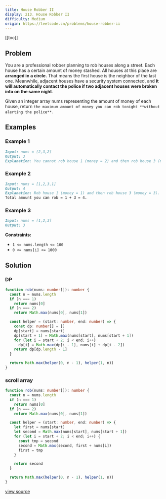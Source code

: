 ```yaml
---
title: House Robber II
display: 213. House Robber II
difficulty: Medium
origin: https://leetcode.cn/problems/house-robber-ii
---
```


[[toc]]

## Problem

You are a professional robber planning to rob houses along a street. Each house has a certain amount of money stashed. All houses at this place are **arranged in a circle.** That means the first house is the neighbor of the last one. Meanwhile, adjacent houses have a security system connected, and **it will automatically contact the police if two adjacent houses were broken into on the same night**.

Given an integer array nums representing the amount of money of each house, return `the maximum amount of money you can rob tonight **without alerting the police**`.

## Examples

### Example 1

```md
Input: nums = [2,3,2]
Output: 3
Explanation: You cannot rob house 1 (money = 2) and then rob house 3 (money = 2), because they are adjacent houses.
```

### Example 2

```md
Input: nums = [1,2,3,1]
Output: 4
Explanation: Rob house 1 (money = 1) and then rob house 3 (money = 3).
Total amount you can rob = 1 + 3 = 4.
```

### Example 3

```md
Input: nums = [1,2,3]
Output: 3
```

**Constraints:**

- <code>1 &lt;= nums.length &lt;= 100</code>
- <code>0 &lt;= nums[i] &lt;= 1000</code>

## Solution

### DP

```ts
function rob(nums: number[]): number {
  const n = nums.length
  if (n === 1)
    return nums[0]
  if (n === 2)
    return Math.max(nums[0], nums[1])

  const helper = (start: number, end: number) => {
    const dp: number[] = []
    dp[start] = nums[start]
    dp[start + 1] = Math.max(nums[start], nums[start + 1])
    for (let i = start + 2; i < end; i++)
      dp[i] = Math.max(dp[i - 1], nums[i] + dp[i - 2])
    return dp[dp.length - 1]
  }

  return Math.max(helper(0, n - 1), helper(1, n))
}
```

### scroll array

```ts
function rob(nums: number[]): number {
  const n = nums.length
  if (n === 1)
    return nums[0]
  if (n === 2)
    return Math.max(nums[0], nums[1])

  const helper = (start: number, end: number) => {
    let first = nums[start]
    let second = Math.max(nums[start], nums[start + 1])
    for (let i = start + 2; i < end; i++) {
      const tmp = second
      second = Math.max(second, first + nums[i])
      first = tmp
    }

    return second
  }

  return Math.max(helper(0, n - 1), helper(1, n))
}
```


[view source](https://leetcode.cn/problems/house-robber-ii)
